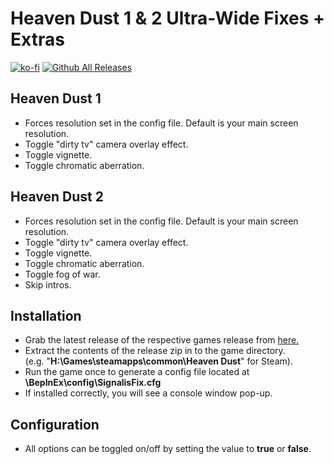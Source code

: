 # Heaven Dust 1 & 2 Ultra-Wide Fixes + Extras

[![ko-fi](https://ko-fi.com/img/githubbutton_sm.svg)](https://ko-fi.com/F2F2DI3WA)
[![Github All Releases](https://img.shields.io/github/downloads/p1xel8ted/HeavenDust/total)](https://github.com/p1xel8ted/HeavenDust/releases)

## Heaven Dust 1

* Forces resolution set in the config file. Default is your main screen resolution.
* Toggle "dirty tv" camera overlay effect.
* Toggle vignette.
* Toggle chromatic aberration.

## Heaven Dust 2

* Forces resolution set in the config file. Default is your main screen resolution.
* Toggle "dirty tv" camera overlay effect.
* Toggle vignette.
* Toggle chromatic aberration.
* Toggle fog of war.
* Skip intros.

## Installation
- Grab the latest release of the respective games release from [here.](https://github.com/p1xel8ted/HeavenDust/releases)
- Extract the contents of the release zip in to the game directory.<br />(e.g. "**H:\Games\steamapps\common\Heaven Dust**" for Steam).
- Run the game once to generate a config file located at **<GameDirectory>\BepInEx\config\SignalisFix.cfg**
- If installed correctly, you will see a console window pop-up.

## Configuration
- All options can be toggled on/off by setting the value to **true** or **false**.
